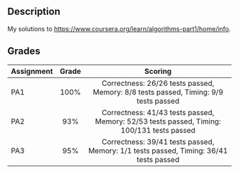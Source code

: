 ## Description
My solutions to https://www.coursera.org/learn/algorithms-part1/home/info.

## Grades
| Assignment | Grade | Scoring |
| ---------- |:-----:|:-------:|
| PA1        | 100%  | Correctness: 26/26 tests passed, Memory: 8/8 tests passed, Timing: 9/9 tests passed |
| PA2        | 93%  | Correctness: 41/43 tests passed, Memory: 52/53 tests passed, Timing: 100/131 tests passed |
| PA3        | 95%  | Correctness: 39/41 tests passed, Memory: 1/1 tests passed, Timing: 36/41 tests passed |
